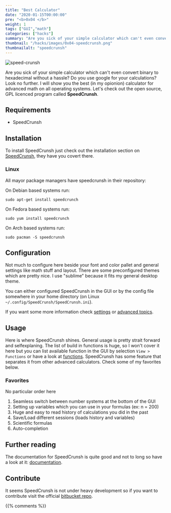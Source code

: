 ```yaml
---
title: "Best Calculator"
date: "2020-01-15T00:00:00"
pre: "<b>0x04 </b>"
weight: 1
tags: ["GUI","math"]
categories: ["hacks"]
summary: "Are you sick of your simple calculator which can't even convert binary to hexadecimal without a hassle? Do you use google for your calculations? Look no further. I will show you the best (in my opionion) calculator for advanced math on all operating systems. Let's check out the open source, GPL licenced program called **SpeedCrunsh**."
thumbnail: "/hacks/images/0x04-speedcrunsh.png"
thumbnailalt: "speedcrunsh"
---
```


![speed-crunsh](/hacks/images/0x04-speedcrunsh.png)

Are you sick of your simple calculator which can't even convert binary to hexadecimal without a hassle? Do you use google for your calculations? Look no further. I will show you the best (in my opionion) calculator for advanced math on all operating systems. Let's check out the open source, GPL licenced program called **SpeedCrunsh**.

## Requirements

- SpeedCrunsh

## Installation

To install SpeedCrunsh just check out the installation section on [SpeedCrunsh](https://speedcrunch.org/userguide/installation.html), they have you covert there.

### Linux

All mayor package managers have speedcrunsh in their repository:

On Debian based systems run:

```
sudo apt-get install speedcrunch
```

On Fedora based systems run:

```
sudo yum install speedcrunch
```

On Arch based systems run:

```
sudo pacman -S speedcrunsh
```

## Configuration

Not much to configure here beside your font and color pallet and general settings like math stuff and layout. There are some preconfigured themes which are pretty nice. I use "sublime" because it fits my general desktop theme.

You can either configured SpeedCrunsh in the GUI or by the config file somewhere in your home directory (on Linux `~/.config/SpeedCrunsh/SpeedCrunsh.ini`).

If you want some more information check [settings](https://speedcrunch.org/userguide/interface.html#settings) or [advanced topics](https://speedcrunch.org/advanced/index.html).

## Usage

Here is where SpeedCrunsh shines. General usage is pretty strait forward and selfexplaning. The list of build in functions is huge, so I won't cover it here but you can list available function in the GUI by selection `View > Functions` or have a look at [functions](https://speedcrunch.org/reference/basic.html). SpeedCrunsh has some feature that separates it from other advanced calculators. Check some of my favorites below.

### Favorites

No particular order here

1. Seamless switch between number systems at the bottom of the GUI
2. Setting up variables which you can use in your formulas (ex: n = 200)
3. Huge and easy to read history of calculations you did in the past
4. Save/Load different sessions (loads history and variables)
5. Scientific formulas
6. Auto-completion

## Further reading

The documentation for SpeedCrunsh is quite good and not to long so have a look at it: [documentation](https://speedcrunch.org/contents.html).

## Contribute

It seems SpeedCrunsh is not under heavy development so if you want to contribute visit the official [bitbucket repo](https://bitbucket.org/heldercorreia/speedcrunch/src/master/).

{{% comments %}}
